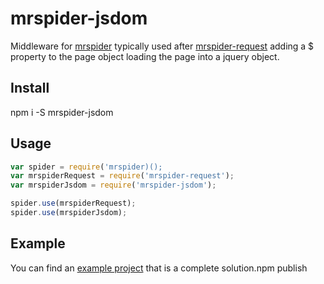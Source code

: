 # mrspider-jsdom

Middleware for [mrspider](https://github.com/vermiculite/mrspider) typically used after [mrspider-request](https://github.com/vermiculite/mrspider-request) adding a $ property to the page object loading the page into a jquery object.

## Install

npm i -S mrspider-jsdom

## Usage

```js
var spider = require('mrspider)();
var mrspiderRequest = require('mrspider-request');
var mrspiderJsdom = require('mrspider-jsdom');

spider.use(mrspiderRequest);
spider.use(mrspiderJsdom);
```

## Example

You can find an [example project](https://github.com/vermiculite/mrspider-parking-example) that is a complete solution.npm publish
